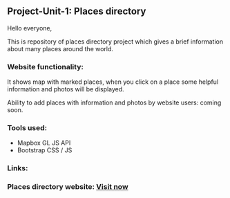 <h2>Project-Unit-1: Places directory</h2>
<p>Hello everyone,</p>

<p>  This is repository of places directory project which gives a brief information about many places around the world.</p>

<h3>Website functionality:</h3>

<p>  It shows map with marked places, when you click on a place some helpful information and photos will be displayed.</p>

<p>  Ability to add places with information and photos by website users: coming soon.<p>

<h3>Tools used:</h3>
    <ul>
    <li>Mapbox GL JS API</li>
    <li>Bootstrap CSS / JS</li>
    </ul>
<h3>Links:<h3>

<p>Places directory website: <a href="https://ashraf-tq.github.io/places_directory/">Visit now</a></p>
